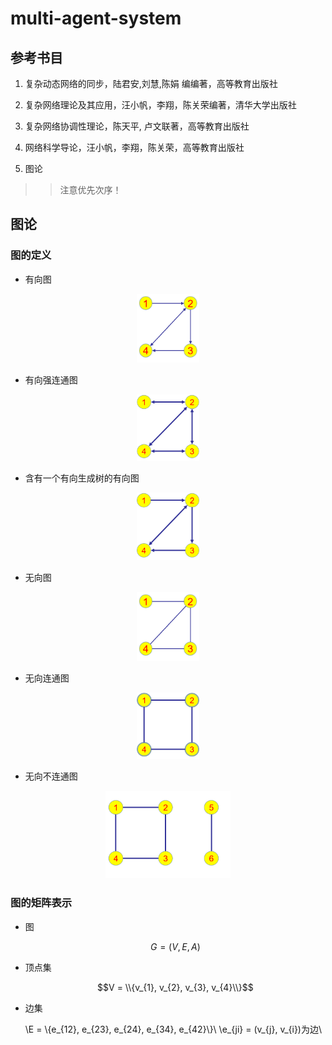 # multi-agent-system

## 参考书目

1. 复杂动态网络的同步，陆君安,刘慧,陈娟 编编著，高等教育出版社

2. 复杂网络理论及其应用，汪小帆，李翔，陈关荣编著，清华大学出版社

3. 复杂网络协调性理论，陈天平, 卢文联著，高等教育出版社

4. 网络科学导论，汪小帆，李翔，陈关荣，高等教育出版社

5. 图论

>> 注意优先次序！


## 图论

### 图的定义

- 有向图  

<center>
    <img = src="./Pictures/有向图.png" title="有向图" width="100" high="100" />
</center>

- 有向强连通图  

<center>
    <img = src="./Pictures/有向强连通图.png" title="有向强连通图" width="100" high="100" />
</center>

- 含有一个有向生成树的有向图  

<center>
    <img = src="./Pictures/含有一个有向生成树的有向图.png" title="含有一个有向生成树的有向图" width="100" high="100" />
</center>

- 无向图

<center>
    <img = src="./Pictures/无向图.png" title="无向图" width="100" high="100" />
</center>

- 无向连通图  

<center>
    <img = src="./Pictures/无向连通图.png" title="无向连通图" width="100" high="100" />
</center>

- 无向不连通图  

<center>
    <img = src="./Pictures/无向不连通图.png" title="无向不连通图" width="200" high="200" />
</center>

### 图的矩阵表示

- 图

  $$G = (V, E, A)$$

- 顶点集  

  $$V = \\{v_{1}, v_{2}, v_{3}, v_{4}\\}$$

- 边集  

  \\E = \\{e_{12}, e_{23}, e_{24}, e_{34}, e_{42}\\}\\
  \\e_{ji} = (v_{j}, v_{i})为边\\

